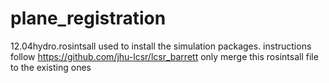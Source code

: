 plane_registration
==================

12.04hydro.rosintsall used to install the simulation packages.
instructions follow 
https://github.com/jhu-lcsr/lcsr_barrett
only merge this rosintsall file to the existing ones
